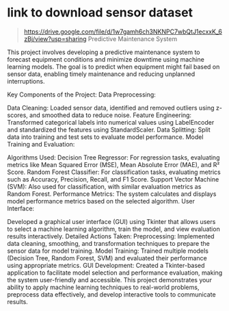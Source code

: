 # link to download sensor dataset
> https://drive.google.com/file/d/1w7gamh6ch3NKNPC7wbQtJ1ecxxK_6zBj/view?usp=sharing
Predictive Maintenance System

This project involves developing a predictive maintenance system to forecast equipment conditions and minimize downtime using machine learning models. The goal is to predict when equipment might fail based on sensor data, enabling timely maintenance and reducing unplanned interruptions.

Key Components of the Project:
Data Preprocessing:

Data Cleaning: Loaded sensor data, identified and removed outliers using z-scores, and smoothed data to reduce noise.
Feature Engineering: Transformed categorical labels into numerical values using LabelEncoder and standardized the features using StandardScaler.
Data Splitting: Split data into training and test sets to evaluate model performance.
Model Training and Evaluation:

Algorithms Used:
Decision Tree Regressor: For regression tasks, evaluating metrics like Mean Squared Error (MSE), Mean Absolute Error (MAE), and R² Score.
Random Forest Classifier: For classification tasks, evaluating metrics such as Accuracy, Precision, Recall, and F1 Score.
Support Vector Machine (SVM): Also used for classification, with similar evaluation metrics as Random Forest.
Performance Metrics: The system calculates and displays model performance metrics based on the selected algorithm.
User Interface:

Developed a graphical user interface (GUI) using Tkinter that allows users to select a machine learning algorithm, train the model, and view evaluation results interactively.
Detailed Actions Taken:
Preprocessing: Implemented data cleaning, smoothing, and transformation techniques to prepare the sensor data for model training.
Model Training: Trained multiple models (Decision Tree, Random Forest, SVM) and evaluated their performance using appropriate metrics.
GUI Development: Created a Tkinter-based application to facilitate model selection and performance evaluation, making the system user-friendly and accessible.
This project demonstrates your ability to apply machine learning techniques to real-world problems, preprocess data effectively, and develop interactive tools to communicate results.
